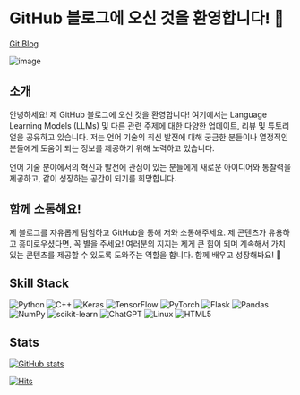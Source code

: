 # GitHub 블로그에 오신 것을 환영합니다! 👋

[Git Blog](https://hypro2.github.io)

![image](https://hypro2.github.io/assets/images/profile_image.jpg)


## 소개
안녕하세요! 제 GitHub 블로그에 오신 것을 환영합니다! 여기에서는 Language Learning Models (LLMs) 및 다른 관련 주제에 대한 다양한 업데이트, 리뷰 및 튜토리얼을 공유하고 있습니다. 저는 언어 기술의 최신 발전에 대해 궁금한 분들이나 열정적인 분들에게 도움이 되는 정보를 제공하기 위해 노력하고 있습니다. 

언어 기술 분야에서의 혁신과 발전에 관심이 있는 분들에게 새로운 아이디어와 통찰력을 제공하고, 같이 성장하는 공간이 되기를 희망합니다.

## 함께 소통해요!
제 블로그를 자유롭게 탐험하고 GitHub을 통해 저와 소통해주세요. 제 콘텐츠가 유용하고 흥미로우셨다면, 꼭 별을 주세요! 여러분의 지지는 제게 큰 힘이 되며 계속해서 가치 있는 콘텐츠를 제공할 수 있도록 도와주는 역할을 합니다. 함께 배우고 성장해봐요! 🚀

## Skill Stack
![Python](https://img.shields.io/badge/python-3670A0?style=for-the-badge&logo=python&logoColor=ffdd54)
![C++](https://img.shields.io/badge/c++-%2300599C.svg?style=for-the-badge&logo=c%2B%2B&logoColor=white)
![Keras](https://img.shields.io/badge/Keras-%23D00000.svg?style=for-the-badge&logo=Keras&logoColor=white)
![TensorFlow](https://img.shields.io/badge/TensorFlow-%23FF6F00.svg?style=for-the-badge&logo=TensorFlow&logoColor=white)
![PyTorch](https://img.shields.io/badge/PyTorch-%23EE4C2C.svg?style=for-the-badge&logo=PyTorch&logoColor=white)
![Flask](https://img.shields.io/badge/flask-%23000.svg?style=for-the-badge&logo=flask&logoColor=white)
![Pandas](https://img.shields.io/badge/pandas-%23150458.svg?style=for-the-badge&logo=pandas&logoColor=white)
![NumPy](https://img.shields.io/badge/numpy-%23013243.svg?style=for-the-badge&logo=numpy&logoColor=white)
![scikit-learn](https://img.shields.io/badge/scikit--learn-%23F7931E.svg?style=for-the-badge&logo=scikit-learn&logoColor=white)
![ChatGPT](https://img.shields.io/badge/chatGPT-74aa9c?style=for-the-badge&logo=openai&logoColor=white)
![Linux](https://img.shields.io/badge/Linux-FCC624?style=for-the-badge&logo=linux&logoColor=black)
![HTML5](https://img.shields.io/badge/html5-%23E34F26.svg?style=for-the-badge&logo=html5&logoColor=white)

## Stats
[![GitHub stats](https://github-readme-stats.vercel.app/api?username=hypro2&hide=stars,contribs&count_private=true&show_icons=true)](https://github.com/hypro2/github-readme-stats)

[![Hits](https://hits.seeyoufarm.com/api/count/incr/badge.svg?url=https%3A%2F%2Fgithub.com%2Fhypro2%2F&count_bg=%2379C83D&title_bg=%23555555&icon=&icon_color=%23E7E7E7&title=hits&edge_flat=false)](https://hits.seeyoufarm.com)
